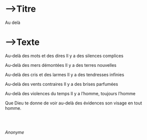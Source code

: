 # -->Titre

Au delà



# -->Texte

Au-delà des mots et des dires Il y a des silences complices 

Au-delà des mers démontées Il y a des terres nouvelles 

Au-delà des cris et des larmes Il y a des tendresses infinies 

Au-delà des vents contraires Il y a des brises parfumées 

Au-delà des violences du temps Il y a l’homme, toujours l’homme 

Que Dieu te donne de voir au-delà des évidences son visage en tout homme. 

<br><br>

<i>Anonyme</i>



